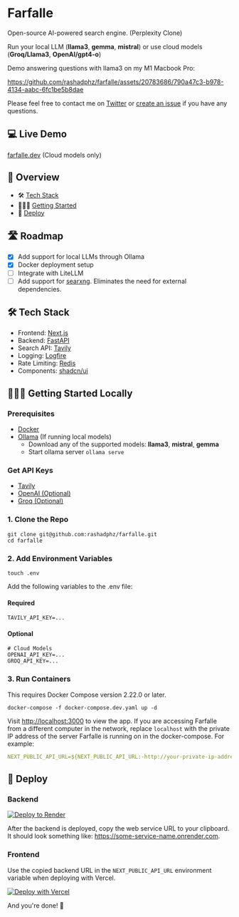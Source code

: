 # Farfalle

Open-source AI-powered search engine. (Perplexity Clone)

Run your local LLM (**llama3**, **gemma**, **mistral**) or use  cloud models (**Groq/Llama3**, **OpenAI/gpt4-o**)

Demo answering questions with llama3 on my M1 Macbook Pro:

https://github.com/rashadphz/farfalle/assets/20783686/790a47c3-b978-4134-aabc-6fc1be5b8dae

Please feel free to contact me on [Twitter](https://twitter.com/rashadphz) or [create an issue](https://github.com/rashadphz/farfalle/issues/new) if you have any questions.

## 💻 Live Demo

[farfalle.dev](https://farfalle.dev/) (Cloud models only)

## 📖 Overview

- 🛠️ [Tech Stack](#%EF%B8%8F-tech-stack)
- 🏃🏿‍♂️ [Getting Started](#%EF%B8%8F-getting-started)
- 🚀 [Deploy](#-deploy)

## 🛣️ Roadmap

- [x] Add support for local LLMs through Ollama
- [x] Docker deployment setup
- [ ] Integrate with LiteLLM
- [ ] Add support for [searxng](https://github.com/searxng/searxng). Eliminates the need for external dependencies.

## 🛠️ Tech Stack

- Frontend: [Next.js](https://nextjs.org/)
- Backend: [FastAPI](https://fastapi.tiangolo.com/)
- Search API: [Tavily](https://tavily.com/)
- Logging: [Logfire](https://pydantic.dev/logfire)
- Rate Limiting: [Redis](https://redis.io/)
- Components: [shadcn/ui](https://ui.shadcn.com/)

## 🏃🏿‍♂️ Getting Started Locally

### Prerequisites

- [Docker](https://docs.docker.com/get-docker/)
- [Ollama](https://ollama.com/download) (If running local models)
  - Download any of the supported models: **llama3**, **mistral**, **gemma**
  - Start ollama server `ollama serve`

### Get API Keys

- [Tavily](https://app.tavily.com/home)
- [OpenAI (Optional)](https://platform.openai.com/api-keys)
- [Groq (Optional)](https://console.groq.com/keys)

### 1. Clone the Repo

```
git clone git@github.com:rashadphz/farfalle.git
cd farfalle
```

### 2. Add Environment Variables
```
touch .env
```

Add the following variables to the .env file:

#### Required
```
TAVILY_API_KEY=...
```

#### Optional
```
# Cloud Models
OPENAI_API_KEY=...
GROQ_API_KEY=...
```

### 3. Run Containers
This requires Docker Compose version 2.22.0 or later.
```
docker-compose -f docker-compose.dev.yaml up -d
```

Visit [http://localhost:3000](http://localhost:3000) to view the app. If you are accessing Farfalle from a different computer in the network, replace `localhost` with the private IP address of the server Farfalle is running on in the docker-compose. For example:

```yaml
NEXT_PUBLIC_API_URL=${NEXT_PUBLIC_API_URL:-http://your-private-ip-address:8000}
```

## 🚀 Deploy

### Backend

[![Deploy to Render](https://render.com/images/deploy-to-render-button.svg)](https://render.com/deploy?repo=https://github.com/rashadphz/farfalle)

After the backend is deployed, copy the web service URL to your clipboard.
It should look something like: https://some-service-name.onrender.com.

### Frontend

Use the copied backend URL in the `NEXT_PUBLIC_API_URL` environment variable when deploying with Vercel.

[![Deploy with Vercel](https://vercel.com/button)](https://vercel.com/new/clone?repository-url=https%3A%2F%2Fgithub.com%2Frashadphz%2Ffarfalle&env=NEXT_PUBLIC_API_URL&envDescription=URL%20for%20your%20backend%20application.%20For%20backends%20deployed%20with%20Render%2C%20the%20URL%20will%20look%20like%20this%3A%20https%3A%2F%2F%5Bsome-hostname%5D.onrender.com&root-directory=src%2Ffrontend)

And you're done! 🥳
